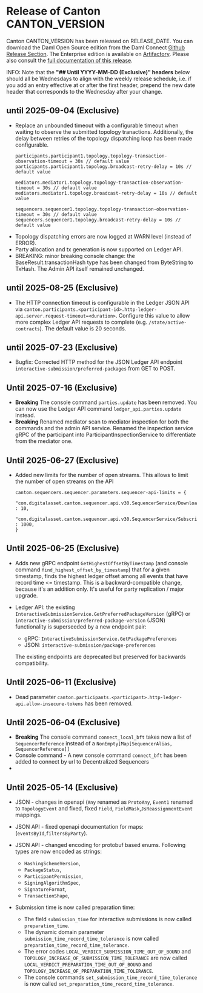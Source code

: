 # Release of Canton CANTON_VERSION

Canton CANTON_VERSION has been released on RELEASE_DATE. You can download the Daml Open Source edition from the Daml Connect [Github Release Section](https://github.com/digital-asset/daml/releases/tag/vCANTON_VERSION). The Enterprise edition is available on [Artifactory](https://digitalasset.jfrog.io/artifactory/canton-enterprise/canton-enterprise-CANTON_VERSION.zip).
Please also consult the [full documentation of this release](https://docs.daml.com/CANTON_VERSION/canton/about.html).

INFO: Note that the **"## Until YYYY-MM-DD (Exclusive)" headers**
below should all be Wednesdays to align with the weekly release
schedule, i.e. if you add an entry effective at or after the first
header, prepend the new date header that corresponds to the
Wednesday after your change.

## until 2025-09-04 (Exclusive)
- Replace an unbounded timeout with a configurable timeout when waiting to observe the submitted topology tranactions.
  Additionally, the delay between retries of the topology dispatching loop has been made configurable.
  ```
  participants.participant1.topology.topology-transaction-observation-timeout = 30s // default value
  participants.participant1.topology.broadcast-retry-delay = 10s // default value

  mediators.mediator1.topology.topology-transaction-observation-timeout = 30s // default value
  mediators.mediator1.topology.broadcast-retry-delay = 10s // default value

  sequencers.sequencer1.topology.topology-transaction-observation-timeout = 30s // default value
  sequencers.sequencer1.topology.broadcast-retry-delay = 10s // default value
  ```
- Topology dispatching errors are now logged at WARN level (instead of ERROR).
- Party allocation and tx generation is now supported on Ledger API.
- BREAKING: minor breaking console change: the BaseResult.transactionHash type has been changed
  from ByteString to TxHash. The Admin API itself remained unchanged.

## until 2025-08-25 (Exclusive)
- The HTTP connection timeout is configurable in the Ledger JSON API via
  `canton.participants.<participant-id>.http-ledger-api.server.request-timeout=<duration>`. Configure this value to allow
  more complex Ledger API requests to complete (e.g. `/state/active-contracts`). The default value is 20 seconds.

## until 2025-07-23 (Exclusive)
- Bugfix: Corrected HTTP method for the JSON Ledger API endpoint `interactive-submission/preferred-packages` from GET to POST.

## Until 2025-07-16 (Exclusive)
- **Breaking**  The console command `parties.update` has been removed. You can now use the Ledger API command `ledger_api.parties.update` instead.
- **Breaking** Renamed mediator scan to mediator inspection for both the commands and the admin API service. Renamed the inspection service gRPC of the participant into ParticipantInspectionService to differentiate from the mediator one.

## Until 2025-06-27 (Exclusive)
- Added new limits for the number of open streams. This allows to limit the number of
  open streams on the API
  ```
  canton.sequencers.sequencer.parameters.sequencer-api-limits = {
    "com.digitalasset.canton.sequencer.api.v30.SequencerService/DownloadTopologyStateForInit" : 10,
    "com.digitalasset.canton.sequencer.api.v30.SequencerService/SubscribeV2" : 1000,
  }
  ```

## Until 2025-06-25 (Exclusive)
- Adds new gRPC endpoint `GetHighestOffsetByTimestamp` (and console command `find_highest_offset_by_timestamp`) that
  for a given timestamp, finds the highest ledger offset among all events that have record time <= timestamp. This is a
  backward-compatible change, because it's an addition only. It's useful for party replication / major upgrade.
- Ledger API: the existing `InteractiveSubmissionService.GetPreferredPackageVersion` (gRPC) or `interactive-submission/preferred-package-version` (JSON) functionality is superseeded by a new endpoint pair:
    - gRPC: `InteractiveSubmissionService.GetPackagePreferences`
    - JSON: `interactive-submission/package-preferences`

  The existing endpoints are deprecated but preserved for backwards compatibility.

## Until 2025-06-11 (Exclusive)
- Dead parameter `canton.participants.<participant>.http-ledger-api.allow-insecure-tokens` has been removed.

## Until 2025-06-04 (Exclusive)
- **Breaking** The console command `connect_local_bft` takes now a list of `SequencerReference` instead of a `NonEmpty[Map[SequencerAlias, SequencerReference]]`
- Console command - A new console command `connect_bft` has been added to connect by url to Decentralized Sequencers
-
## Until 2025-05-14 (Exclusive)
- JSON - changes in openapi (`Any` renamed as `ProtoAny`, `Event1` renamed to `TopologyEvent` and fixed, fixed `Field`, `FieldMask`,`JsReassignmentEvent` mappings.
- JSON API - fixed openapi documentation for maps: (`eventsById`,`filtersByParty`).
- JSON API - changed encoding for protobuf based enums.
  Following types are now encoded as strings:

    - `HashingSchemeVersion`,
    - `PackageStatus`,
    - `ParticipantPermission`,
    - `SigningAlgorithmSpec`,
    - `SignatureFormat`,
    - `TransactionShape`,

- Submission time is now called preparation time:
  - The field `submission_time` for interactive submissions is now called `preparation_time`.
  - The dynamic domain parameter `submission_time_record_time_tolerance` is now called `preparation_time_record_time_tolerance`.
  - The error codes `LOCAL_VERDICT_SUBMISSION_TIME_OUT_OF_BOUND` and `TOPOLOGY_INCREASE_OF_SUBMISSION_TIME_TOLERANCE` are now called `LOCAL_VERDICT_PREPARATION_TIME_OUT_OF_BOUND` and `TOPOLOGY_INCREASE_OF_PREPARATION_TIME_TOLERANCE`.
  - The console commands `set_submission_time_record_time_tolerance` is now called `set_preparation_time_record_time_tolerance`.
